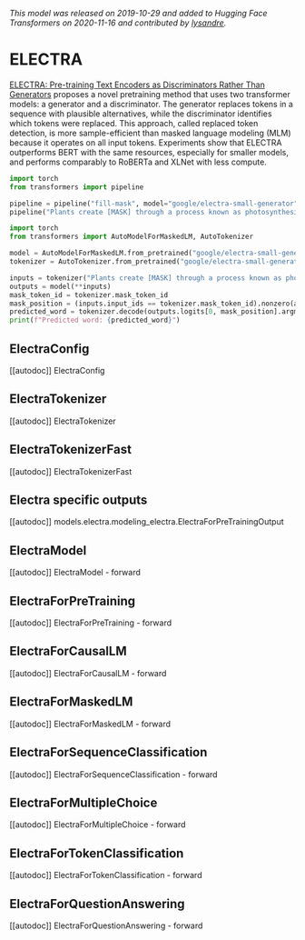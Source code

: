 <!--Copyright 2020 The HuggingFace Team. All rights reserved.

Licensed under the Apache License, Version 2.0 (the "License"); you may not use this file except in compliance with
the License. You may obtain a copy of the License at

http://www.apache.org/licenses/LICENSE-2.0

Unless required by applicable law or agreed to in writing, software distributed under the License is distributed on
an "AS IS" BASIS, WITHOUT WARRANTIES OR CONDITIONS OF ANY KIND, either express or implied. See the License for the
specific language governing permissions and limitations under the License.

⚠️ Note that this file is in Markdown but contain specific syntax for our doc-builder (similar to MDX) that may not be
rendered properly in your Markdown viewer.

-->
*This model was released on 2019-10-29 and added to Hugging Face Transformers on 2020-11-16 and contributed by [lysandre](https://huggingface.co/lysandre).*

# ELECTRA

[ELECTRA: Pre-training Text Encoders as Discriminators Rather Than Generators](https://huggingface.co/papers/1910.13461) proposes a novel pretraining method that uses two transformer models: a generator and a discriminator. The generator replaces tokens in a sequence with plausible alternatives, while the discriminator identifies which tokens were replaced. This approach, called replaced token detection, is more sample-efficient than masked language modeling (MLM) because it operates on all input tokens. Experiments show that ELECTRA outperforms BERT with the same resources, especially for smaller models, and performs comparably to RoBERTa and XLNet with less compute.

<hfoptions id="usage">
<hfoption id="Pipeline">

```py
import torch
from transformers import pipeline

pipeline = pipeline("fill-mask", model="google/electra-small-generator", dtype="auto")
pipeline("Plants create [MASK] through a process known as photosynthesis.")
```

</hfoption>
<hfoption id="AutoModel">

```py
import torch
from transformers import AutoModelForMaskedLM, AutoTokenizer

model = AutoModelForMaskedLM.from_pretrained("google/electra-small-generator", dtype="auto")
tokenizer = AutoTokenizer.from_pretrained("google/electra-small-generator")

inputs = tokenizer("Plants create [MASK] through a process known as photosynthesis.", return_tensors="pt")
outputs = model(**inputs)
mask_token_id = tokenizer.mask_token_id
mask_position = (inputs.input_ids == tokenizer.mask_token_id).nonzero(as_tuple=True)[1]
predicted_word = tokenizer.decode(outputs.logits[0, mask_position].argmax(dim=-1))
print(f"Predicted word: {predicted_word}")
```

</hfoption>
</hfoptions>

## ElectraConfig

[[autodoc]] ElectraConfig

## ElectraTokenizer

[[autodoc]] ElectraTokenizer

## ElectraTokenizerFast

[[autodoc]] ElectraTokenizerFast

## Electra specific outputs

[[autodoc]] models.electra.modeling_electra.ElectraForPreTrainingOutput

## ElectraModel

[[autodoc]] ElectraModel
    - forward

## ElectraForPreTraining

[[autodoc]] ElectraForPreTraining
    - forward

## ElectraForCausalLM

[[autodoc]] ElectraForCausalLM
    - forward

## ElectraForMaskedLM

[[autodoc]] ElectraForMaskedLM
    - forward

## ElectraForSequenceClassification

[[autodoc]] ElectraForSequenceClassification
    - forward

## ElectraForMultipleChoice

[[autodoc]] ElectraForMultipleChoice
    - forward

## ElectraForTokenClassification

[[autodoc]] ElectraForTokenClassification
    - forward

## ElectraForQuestionAnswering

[[autodoc]] ElectraForQuestionAnswering
    - forward

